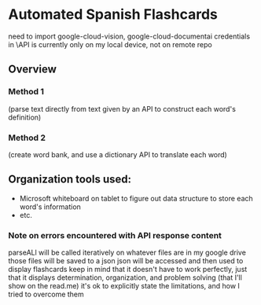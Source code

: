 # Automated Spanish Flashcards

need to import google-cloud-vision, google-cloud-documentai
credentials in \API is currently only on my local device, not on remote repo

## Overview
### Method 1
(parse text directly from text given by an API to construct each word's definition)
### Method 2
(create word bank, and use a dictionary API to translate each word)


## Organization tools used:
- Microsoft whiteboard on tablet to figure out data structure to store each word's information
- etc.

### Note on errors encountered with API response content
parseALl will be called iteratively on whatever files are in my google drive
those files will be saved to a json
json will be accessed and then used to display flashcards
keep in mind that it doesn't have to work perfectly, just that it displays determination, organization, and problem solving (that I'll show on the read.me)
it's ok to explicitly state the limitations, and how I tried to overcome them
